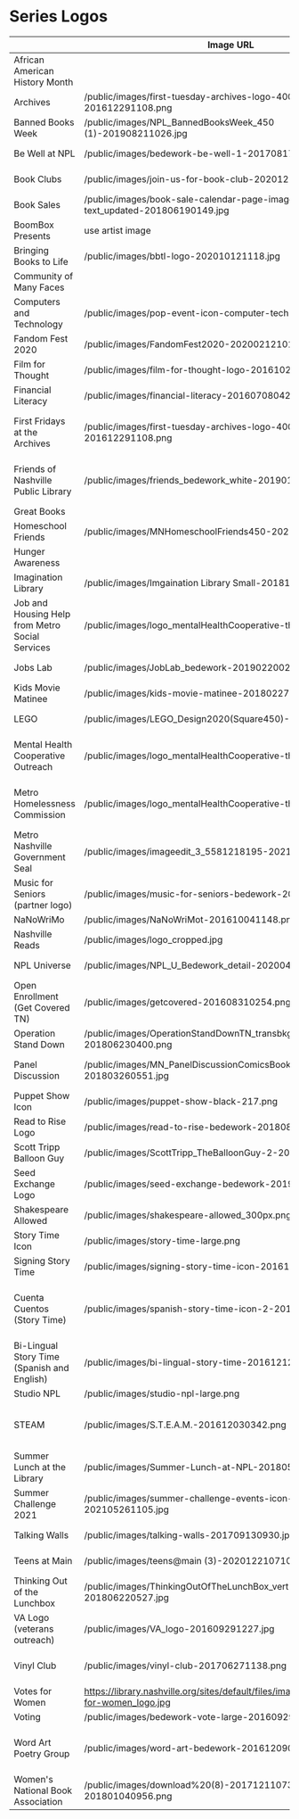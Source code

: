 # Series Logos
|                                         |Image URL                                                                                 |Thumbnail URL                                                                             |Alt Text                                   |
|-----------------------------------------------|------------------------------------------------------------------------------------------|------------------------------------------------------------------------------------------|-------------------------------------------|
|African American History Month                 |                                                                                          |                                                                                          |                                           |
|Archives                                       |/public/images/first-tuesday-archives-logo-400-201612291108.png                           |/public/images/first-tuesday-archives-logo-400-201612291108-thumb.png                     |Metro Archives                             |
|Banned Books Week                              |/public/images/NPL_BannedBooksWeek_450 (1)-201908211026.jpg                               |/public/images/NPL_BannedBooksWeek_450 (1)-201908211026-thumb.png                         |banned books week                          |
|Be Well at NPL                                 |/public/images/bedework-be-well-1-201708171105.jpg                                        |/public/images/bedework-be-well-1-201708171105-thumb.png                                  |be well at npl                             |
|Book Clubs                                     |/public/images/join-us-for-book-club-202012180324.jpg                                     |/public/images/join-us-for-book-club-202012180426-thumb.png                               |join us for book club                      |
|Book Sales                                     |/public/images/book-sale-calendar-page-image_blue-text_updated-201806190149.jpg           |/public/images/book-sale-calendar-icon_blue-text-201806191138.jpg                         |Book Sale                                  |
|BoomBox Presents                               |use artist image                                                                          |/public/images/boom-box-presents-201610030118.png                                         |[insert artist name]                       |
|Bringing Books to Life                         |/public/images/bbtl-logo-202010121118.jpg                                                 |/public/images/bbtl-logo-202010121118-thumb.png                                           |bringing books to life                     |
|Community of Many Faces                        |                                                                                          |                                                                                          |                                           |
|Computers and Technology                       |/public/images/pop-event-icon-computer-tech-2_0.png                                       |/public/images/pop-event-icon-computer-tech-2_0-thumb.png                                 |Computers                                  |
|Fandom Fest 2020                               |/public/images/FandomFest2020-202002121017.jpg                                            |/public/images/FandomFest2020-202002121017-thumb.png                                      |npl fandom fest 2020                       |
|Film for Thought                               |/public/images/film-for-thought-logo-201610241254.png                                     |/public/images/film-for-thought-logo-201610241254-thumb.png                               |Film for Thought                           |
|Financial Literacy                             |/public/images/financial-literacy-201607080422.jpg                                        |/public/images/financial-literacy-201607080422-thumb.png                                  |financial literacy                         |
|First Fridays at the Archives                  |/public/images/first-tuesday-archives-logo-400-201612291108.png                           |/public/images/first-tuesday-archives-logo-400-201612291108-thumb.png                     |First Tuesdays at the Metro Archives       |
|Friends of Nashville Public Library            |/public/images/friends_bedework_white-201901110253.jpg                                    |/public/images/friends_bedework_white-201901110253-thumb.png                              |Friends of Nashville Public Library        |
|Great Books                                    |                                                                                          |                                                                                          |                                           |
|Homeschool Friends                             |/public/images/MNHomeschoolFriends450-202108231240.jpg                                    |/public/images/MNHomeschoolFriends450-202108231240-thumb.png                              |homeschool friends icon                    |
|Hunger Awareness                               |                                                                                          |                                                                                          |                                           |
|Imagination Library                            |/public/images/Imgaination Library Small-201810100124.jpg                                 |/public/images/Imgaination Library Small-201810100124-thumb.png                           |imagination library                        |
|Job and Housing Help from Metro Social Services|/public/images/logo_mentalHealthCooperative-thumb.png                                     |/public/images/logo_mentalHealthCooperative-thumb.png                                     |raised hands with a heart in the center    |
|Jobs Lab                                       |/public/images/JobLab_bedework-201902200238.jpg                                           |/public/images/JobLab_bedework-201902200238-thumb.png                                     |Job Ahead road sign                        |
|Kids Movie Matinee                             |/public/images/kids-movie-matinee-201802270328.png                                        |/public/images/kids-movie-matinee-201802270328-thumb.png                                  |kids movie matinee                         |
|LEGO                                           |/public/images/LEGO_Design2020(Square450)-201912171047.png                                |/public/images/LEGO_Design2020(Square450)-201912171047-thumb.png                          |lego                                       |
|Mental Health Cooperative Outreach             |/public/images/logo_mentalHealthCooperative-thumb.png                                     |/public/images/logo_mentalHealthCooperative-thumb.png                                     |raised hands with a heart in the center    |
|Metro Homelessness Commission                  |/public/images/logo_mentalHealthCooperative-thumb.png                                     |/public/images/logo_mentalHealthCooperative-thumb.png                                     |raised hands with a heart in the center    |
|Metro Nashville Government Seal                |/public/images/imageedit_3_5581218195-202110261200.png                                    |/public/images/imageedit_3_5581218195-202110261200-thumb.png                              |metro seal                                 |
|Music for Seniors (partner logo)               |/public/images/music-for-seniors-bedework-201805251210.jpg                                |/public/images/music-for-seniors-bedework-201805251210.jpg                                |music for seniors                          |
|NaNoWriMo                                      |/public/images/NaNoWriMot-201610041148.png                                                |/public/images/NaNoWriMo_thumb-201610041148.png                                           |NaNoWriMo                                  |
|Nashville Reads                                |/public/images/logo_cropped.jpg                                                           |/public/images/nashville_reads_thumb-201609291225.jpg                                     |nashville reads                            |
|NPL Universe                                   |/public/images/NPL_U_Bedework_detail-202004270955.jpg                                     |/public/images/NPL_U_Bedework_thumb-202004270948.png                                      |NPL Universe                               |
|Open Enrollment (Get Covered TN)               |/public/images/getcovered-201608310254.png                                                |/public/images/getcovered-201608310254.png                                                |Get Covered Tennessee                      |
|Operation Stand Down                           |/public/images/OperationStandDownTN_transbkgrd_400-201806230400.png                       |/public/images/OperationStandDownTN_transbkgrd_400-201806230400-thumb.png                 |Operation Stand Down                       |
|Panel Discussion                               |/public/images/MN_PanelDiscussionComicsBookClub-201803260551.jpg                          |/public/images/MN_PanelDiscussionComicsBookClub-201803260551-thumb.png                    |comic book club for adults                 |
|Puppet Show Icon                               |/public/images/puppet-show-black-217.png                                                  |/public/images/puppet-show-black-80.png                                                   |puppet show                                |
|Read to Rise Logo                              |/public/images/read-to-rise-bedework-201808141129.jpg                                     |/public/images/read-to-rise-bedework-201808141129-thumb.png                               |read to rise                               |
|Scott Tripp Balloon Guy                        |/public/images/ScottTripp_TheBalloonGuy-2-201810110355.png                                |/public/images/ScottTripp_TheBalloonGuy-2-201810110355-thumb.png                          |balloon animal                             |
|Seed Exchange Logo                             |/public/images/seed-exchange-bedework-201902201102.png                                    |/public/images/seed-exchange-bedework-201902201102-thumb.png                              |seed exchange                              |
|Shakespeare Allowed                            |/public/images/shakespeare-allowed_300px.png                                              |/public/images/shakespeare-allowed_80px.png                                               |shakespeare with a skull                   |
|Story Time Icon                                |/public/images/story-time-large.png                                                       |/public/images/story-time-large-thumb.png                                                 |story time                                 |
|Signing Story Time                             |/public/images/signing-story-time-icon-201612080932.png                                   |/public/images/signing-story-time-icon-201612080932-thumb.png                             |signing story time                         |
|Cuenta Cuentos (Story Time)                    |/public/images/spanish-story-time-icon-2-201612081158.png                                 |/public/images/spanish-story-time-icon-2-201612081158-thumb.png                           |Cuenta Cuentos (Story Time icon in Spanish)|
|Bi-Lingual Story Time (Spanish and English)    |/public/images/bi-lingual-story-time-201612120353.png                                     |/public/images/bi-lingual-story-time-201612120353-thumb.png                               |Cuenta Cuentos / Story Time                |
|Studio NPL                                     |/public/images/studio-npl-large.png                                                       |/public/images/studio-npl-thumb-thumb.png                                                 |studio npl                                 |
|STEAM                                          |/public/images/S.T.E.A.M.-201612030342.png                                                |/public/images/S.T.E.A.M.-201612030342-thumb.png                                          |Science Technology Engineering Art Math    |
|Summer Lunch at the Library                    |/public/images/Summer-Lunch-at-NPL-201805240219.jpg                                       |/public/images/Summer-Lunch-at-NPL-201805240219-thumb.png                                 |summer lunch at the library                |
|Summer Challenge 2021                          |/public/images/summer-challenge-events-icon-202105261105.jpg                              |/public/images/summer-challenge-events-icon-202105261105-thumb.png                        |summer challenge                           |
|Talking Walls                                  |/public/images/talking-walls-201709130930.jpg                                             |/public/images/talking-walls-201709130930-thumb.png                                       |Talking Walls                              |
|Teens at Main                                  |/public/images/teens@main (3)-202012210710.png                                            |/public/images/teens@main (3)-202012210710-thumb.png                                      |Teens at Main                              |
|Thinking Out of the Lunchbox                   |/public/images/ThinkingOutOfTheLunchBox_vert-201806220527.jpg                             |/public/images/ThinkingOutOfTheLunchBox_vert-201806220527-thumb.png                       |Thinking Out of the Lunchbox               |
|VA Logo (veterans outreach)                    |/public/images/VA_logo-201609291227.jpg                                                   |/public/images/VA_logo-201609291227-thumb.png                                             |Department of Veterans Affairs             |
|Vinyl Club                                     |/public/images/vinyl-club-201706271138.png                                                |/public/images/vinyl-club-201706271138-thumb.png                                          |NPL record and a record player arm         |
|Votes for Women                                |https://library.nashville.org/sites/default/files/images/original/votes-for-women_logo.jpg|https://library.nashville.org/sites/default/files/images/original/votes-for-women_logo.jpg|votes for women                            |
|Voting                                         |/public/images/bedework-vote-large-201609291049.png                                       |/public/images/bedework-vote-large-201609291049.png                                       |vote sticker                               |
|Word Art Poetry Group                          |/public/images/word-art-bedework-201612090107.png                                         |/public/images/word-art-bedework-201612090107-thumb.png                                   |letters flying off the pages of a book.    |
|Women's National Book Association              |/public/images/download%20(8)-201712110736-thumb-201801040956.png                         |/public/images/download%20(8)-201712110736-thumb-201801040956-thumb.png                   |WNBA                                       |

